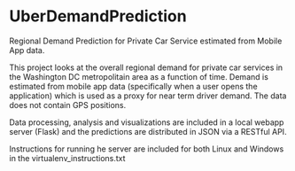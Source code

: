 UberDemandPrediction
====================

Regional Demand Prediction for Private Car Service estimated from Mobile App data. 

This project looks at the overall regional demand for private car services in the Washington DC metropolitain area as a function of time. Demand is estimated from mobile app data (specifically when a user opens the application) which is used as a proxy for near term driver demand. The data does not contain GPS positions.

Data processing, analysis and visualizations are included in a local webapp server (Flask) and the predictions are distributed in JSON via a RESTful API.

Instructions for running he server are included for both Linux and Windows in the virtualenv_instructions.txt
